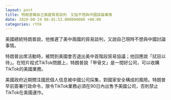 ```yaml
---
layout: post
title: 特朗普稱自己推遲貿易談判　又指不想與中國談論事情　
date: 2020-08-19 06:45:53.000000000 +08:00
categories: rthk
---
```


美國總統特朗普說，他推遲了美中兩國的貿易談判，又說自己現時不想與中國討論事情。

特朗普出席活動時，被問到美國會否退出美中首階段貿易協議；他回應說「拭目以待」。在短片程式TikTok問題上，特朗普說「甲骨文」是一間好公司，可以收購TikTok的美國業務。

美國政府近期關注國民個人信息被中國公司採集，對國家安全構成的風險。特朗普早前簽署行政命令，限令TikTok業務必須在90日內出售予美國公司，否則禁止TikTok在美國運作。
